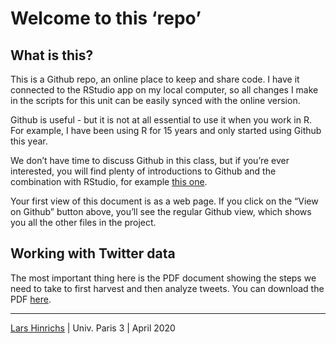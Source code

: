 Welcome to this ‘repo’
================

## What is this?

This is a Github repo, an online place to keep and share code. I have it
connected to the RStudio app on my local computer, so all changes I make
in the scripts for this unit can be easily synced with the online
version.

Github is useful - but it is not at all essential to use it when you
work in R. For example, I have been using R for 15 years and only
started using Github this year.

We don’t have time to discuss Github in this class, but if you’re ever
interested, you will find plenty of introductions to Github and the
combination with RStudio, for example [this
one](https://r-bio.github.io/intro-git-rstudio/).

Your first view of this document is as a web page. If you click on the
“View on Github” button above, you’ll see the regular Github view,
which shows you all the other files in the project.

## Working with Twitter data

The most important thing here is the PDF document showing the steps we
need to take to first harvest and then analyze tweets. You can download
the PDF [here](analyzing_twitter_data.pdf).

-----

[Lars Hinrichs](larshinrichs.site) | Univ. Paris 3 | April 2020
